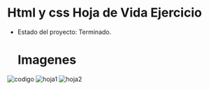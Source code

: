 <h1> Html y css Hoja de Vida Ejercicio</h1>

- Estado del proyecto: Terminado.

  # Imagenes
  
![codigo](https://github.com/user-attachments/assets/c1d838ad-1499-44d4-974d-0d0507a6a1c7)
![hoja1](https://github.com/user-attachments/assets/49e56e34-be50-468c-ac84-5a7d05526979)
![hoja2](https://github.com/user-attachments/assets/c5d35979-6567-48b0-8faf-a07d64e85e4e)
